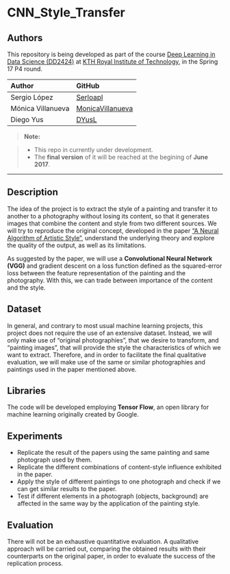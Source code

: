 CNN_Style_Transfer
===================


Authors
-------
This repository is being developed as part of the course [Deep Learning in Data Science (DD2424)](https://www.kth.se/social/course/DD2424/) at [KTH Royal Institute of Technology](http://kth.se), in the Spring 17 P4 round.

| Author               | GitHub                                            |
|:---------------------|:--------------------------------------------------|
| Sergio López | [Serloapl](https://github.com/Serloapl) |
| Mónica Villanueva | [MonicaVillanueva](https://github.com/MonicaVillanueva)     |
| Diego Yus | [DYusL](https://github.com/DYusL)       |


> **Note:**

> - This repo in currently under development.
> - The **final version** of it will be reached at the begining of **June 2017**.


----------


Description
-------------
The idea of the project is to extract the style of a painting and transfer it to another to a photography without losing its content, so that it generates images that combine the content and style from two different sources. We will try to reproduce the original concept, developed in the paper [“A Neural Algorithm of Artistic Style”](https://arxiv.org/pdf/1508.06576.pdf), understand the underlying theory and explore the quality of the output, as well as its limitations.

As suggested by the paper, we will use a **Convolutional Neural Network (VGG)** and gradient descent on a loss function defined as the squared-error loss between the feature representation of the painting and the photography. With this, we can trade between importance of the content and the style.


Dataset
-------
In general, and contrary to most usual machine learning projects, this project does not require the use of an extensive dataset. Instead, we will only make use of “original photographies”, that we desire to transform, and “painting images”, that will provide the style the characteristics of which we want to extract.
Therefore, and in order to facilitate the final qualitative evaluation, we will make use of the same or similar photographies and paintings used in the paper mentioned above.

Libraries
-------
The code will be developed employing **Tensor Flow**, an open library for machine learning originally created by Google.

Experiments
-------
 - Replicate the result of the papers using the same painting and same photograph used by them.
 - Replicate the different combinations of content-style influence exhibited in the paper.
 - Apply the style of different paintings to one photograph and check if we can get similar results to the paper.
 - Test if different elements in a photograph (objects, background) are affected in the same way by the application of the painting style.
 
Evaluation
-------
There will not be an exhaustive quantitative evaluation. A qualitative approach will be carried out, comparing the obtained results with their counterparts on the original paper, in order to evaluate the success of the replication process.

